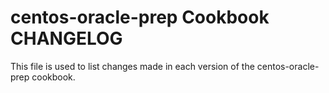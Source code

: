 centos-oracle-prep Cookbook CHANGELOG
======================
This file is used to list changes made in each version of the centos-oracle-prep cookbook.
